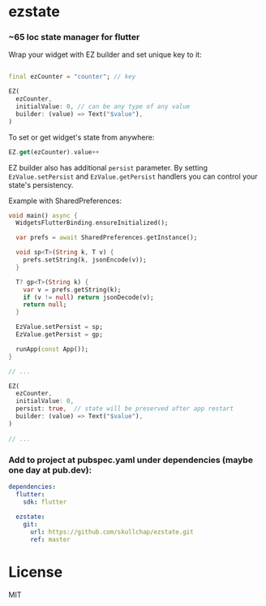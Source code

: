 # ezstate
### ~65 loc state manager for flutter

Wrap your widget with EZ builder and set unique key to it:

```dart

final ezCounter = "counter"; // key

EZ(
  ezCounter,
  initialValue: 0, // can be any type of any value
  builder: (value) => Text("$value"),
)
```
To set or get widget's state from anywhere:
```dart
EZ.get(ezCounter).value++
```

EZ builder also has additional ```persist``` parameter. By setting `EzValue.setPersist` and `EzValue.getPersist` handlers you can control your state's persistency.

Example with SharedPreferences:

```dart
void main() async {
  WidgetsFlutterBinding.ensureInitialized();

  var prefs = await SharedPreferences.getInstance();

  void sp<T>(String k, T v) {
    prefs.setString(k, jsonEncode(v));
  }

  T? gp<T>(String k) {
    var v = prefs.getString(k);
    if (v != null) return jsonDecode(v);
    return null;
  }

  EzValue.setPersist = sp;
  EzValue.getPersist = gp;

  runApp(const App());
}

// ...

EZ(
  ezCounter,
  initialValue: 0,
  persist: true,  // state will be preserved after app restart
  builder: (value) => Text("$value"),
)
  
// ... 
```
### Add to project at pubspec.yaml under dependencies (maybe one day at pub.dev):
```yaml
dependencies:
  flutter:
    sdk: flutter
    
  ezstate:
    git:
      url: https://github.com/skullchap/ezstate.git
      ref: master
```

# License

MIT
